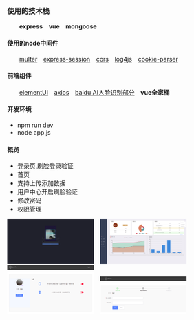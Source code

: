### 使用的技术栈
&ensp;&ensp;&ensp;&ensp;**express**&ensp;&ensp;**vue**&ensp;&ensp;**mongoose**
#### 使用的node中间件
&ensp;&ensp;&ensp;&ensp;[multer](https://github.com/expressjs/multer)&ensp;&ensp;[express-session](https://github.com/expressjs/session)&ensp;&ensp;[cors](https://github.com/expressjs/cors)&ensp;&ensp;[log4js](https://github.com/log4js-node/log4js-node)&ensp;&ensp;[cookie-parser](https://github.com/expressjs/cookie-parser)
#### 前端组件
&ensp;&ensp;&ensp;&ensp;[elementUI](http://element-cn.eleme.io)&ensp;&ensp;[axios](https://www.npmjs.com/package/axios)&ensp;&ensp;[baidu AI人脸识别部分](http://ai.baidu.com/tech/face)&ensp;&ensp;**vue全家桶**
#### 开发环境
* npm run dev
* node app.js
#### 概览
* 登录页,刷脸登录验证
* 首页
* 支持上传添加数据
* 用户中心开启刷脸验证
* 修改密码
* 权限管理

<img src="https://github.com/chiic/book-back/blob/master/overimgs/login.png" width="40%" height="40%"/>&ensp;&ensp;<img src="https://github.com/chiic/book-back/blob/master/overimgs/home.png" width="40%" height="40%"/>&ensp;&ensp;<img src="https://github.com/chiic/book-back/blob/master/overimgs/user.png" width="40%" height="40%"/>&ensp;&ensp;<img src="https://github.com/chiic/book-back/blob/master/overimgs/psd.png" width="40%" height="40%"/>

